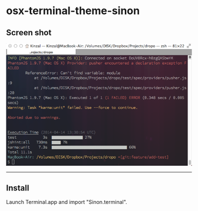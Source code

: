 osx-terminal-theme-sinon
========================

## Screen shot

![](https://raw.githubusercontent.com/k-kinzal/osx-terminal-theme-sinon/master/screenshot.png)

---

## Install

Launch Terminal.app and import "Sinon.terminal".
